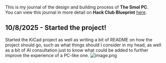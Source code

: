 <!--
  ===================    !!READ THIS NOTICE!!   ====================
  DO NOT edit this file manually. Your changes WILL BE OVERWRITTEN!
  This journal is auto generated and updated by Hack Club Blueprint.
  To edit this file, please edit your journal entries on Blueprint.
  ==================================================================
-->

This is my journal of the design and building process of **The Smol PC**.  
You can view this journal in more detail on **Hack Club Blueprint** [here](https://blueprint.hackclub.com/projects/305).


## 10/8/2025 - Started the project!  

Started the KiCad project as well as writing a bit of README on how the project should go, such as what things should I consider in my head, as well as a bit of AI consultation just to know what could be added to further improve the experience of a PC-like one.
![image.png](https://blueprint.hackclub.com/user-attachments/blobs/proxy/eyJfcmFpbHMiOnsiZGF0YSI6MTAwNSwicHVyIjoiYmxvYl9pZCJ9fQ==--62dedbc11f0b9e4459ef1881af6b9f5ec4ecc73b/image.png)
  

